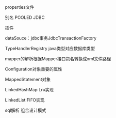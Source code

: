 

properties文件

别名 POOLED JDBC

插件

dataSouce：jdbc事务JdbcTransactionFactory

TypeHandlerRegistry java类型对应数据库类型

mapper的解析根据Mapper接口包名转换成xml文件路径

Configuration对象重要的属性

MappedStatement对象



LinkedHashMap Lru实现

LinkedList FIFO实现

sql解析  组合设计模式
